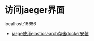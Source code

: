 


# 访问jaeger界面
localhost:16686

- [jaege使用elasticsearch存储docker安装](https://www.cnblogs.com/zhangb8042/p/14421219.html)